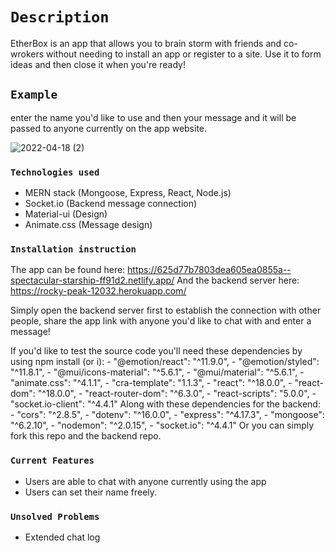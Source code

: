 # `Description`
EtherBox is an app that allows you to brain storm with friends and co-wrokers without needing to install an app or register to a site. Use it to form ideas and then close it when you're ready!

## `Example`

enter the name you'd like to use and then your message and it will be passed to anyone currently on the app website.

![2022-04-18 (2)](https://user-images.githubusercontent.com/97875763/163827038-7d64cb06-6245-464c-a578-51fb5939c435.png)


### `Technologies used`
- MERN stack (Mongoose, Express, React, Node.js)
- Socket.io (Backend message connection)
- Material-ui (Design)
- Animate.css (Message design)

### `Installation instruction`

The app can be found here: https://625d77b7803dea605ea0855a--spectacular-starship-ff91d2.netlify.app/
And the backend server here: https://rocky-peak-12032.herokuapp.com/

Simply open the backend server first to establish the connection with other people, share the app link with anyone you'd like to chat with and enter a message!

If you'd like to test the source code you'll need these dependencies by using npm install (or i):
       - "@emotion/react": "^11.9.0",
       - "@emotion/styled": "^11.8.1",
       - "@mui/icons-material": "^5.6.1",
       - "@mui/material": "^5.6.1",
       - "animate.css": "^4.1.1",
       - "cra-template": "1.1.3",
       - "react": "^18.0.0",
       - "react-dom": "^18.0.0",
       - "react-router-dom": "^6.3.0",
       - "react-scripts": "5.0.0",
       - "socket.io-client": "^4.4.1"
Along with these dependencies for the backend: 
       - "cors": "^2.8.5",
       - "dotenv": "^16.0.0",
       - "express": "^4.17.3",
       - "mongoose": "^6.2.10",
       - "nodemon": "^2.0.15",
       - "socket.io": "^4.4.1"
Or you can simply fork this repo and the backend repo.

### `Current Features`

- Users are able to chat with anyone currently using the app
- Users can set their name freely. 

### `Unsolved Problems`
- Extended chat log
